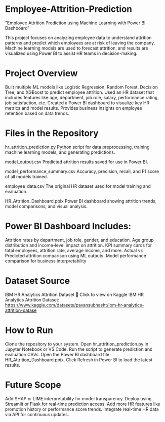 # Employee-Attrition-Prediction 
"Employee Attrition Prediction using Machine Learning with Power BI Dashboard"

This project focuses on analyzing employee data to understand attrition patterns and predict which employees are at risk of leaving the company. Machine learning models are used to forecast attrition, and results are visualized using Power BI to assist HR teams in decision-making.

 # Project Overview
Built multiple ML models like Logistic Regression, Random Forest, Decision Tree, and XGBoost to predict employee attrition.
Used an HR dataset that includes features like age, department, job role, salary, performance rating, job satisfaction, etc.
Created a Power BI dashboard to visualize key HR metrics and model results.
Provides business insights on employee retention based on data trends.

# Files in the Repository
hr_attrition_prediction.py
Python script for data preprocessing, training machine learning models, and generating predictions.

model_output.csv
Predicted attrition results saved for use in Power BI.

model_performance_summary.csv
Accuracy, precision, recall, and F1 score of all models trained.

employee_data.csv
The original HR dataset used for model training and evaluation.

HR_Attrition_Dashboard.pbix
Power BI dashboard showing attrition trends, model comparisons, and visual analysis.

# Power BI Dashboard Includes:
Attrition rates by department, job role, gender, and education.
Age group distribution and income-level impact on attrition.
KPI summary cards for total employees, attrition rate, average income, and more.
Actual vs Predicted attrition comparison using ML outputs.
Model performance comparison for business interpretability


# Dataset Source
IBM HR Analytics Attrition Dataset
🔗 Click to view on Kaggle
IBM HR Analytics Attrition Dataset:
 https://www.kaggle.com/datasets/pavansubhasht/ibm-hr-analytics-attrition-datase

 # How to Run
Clone the repository to your system.
Open hr_attrition_prediction.py in Jupyter Notebook or VS Code.
Run the script to generate prediction and evaluation CSVs.
Open the Power BI dashboard file HR_Attrition_Dashboard.pbix.
Click Refresh in Power BI to load the latest results.

# Future Scope
Add SHAP or LIME interpretability for model transparency.
Deploy using Streamlit or Flask for real-time prediction access.
Add more HR features like promotion history or performance score trends.
Integrate real-time HR data via API for continuous updates.
